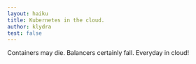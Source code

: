 ```yaml
---
layout: haiku
title: Kubernetes in the cloud.
author: klydra
test: false
---
```


Containers may die.
Balancers certainly fall.
Everyday in cloud!
